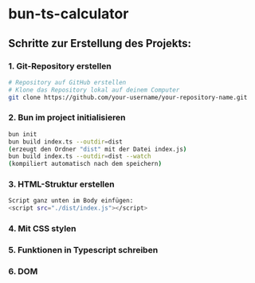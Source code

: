 # bun-ts-calculator

## Schritte zur Erstellung des Projekts:

### 1. Git-Repository erstellen

```bash
# Repository auf GitHub erstellen
# Klone das Repository lokal auf deinem Computer
git clone https://github.com/your-username/your-repository-name.git
```

### 2. Bun im project initialisieren

```bash
bun init
bun build index.ts --outdir=dist
(erzeugt den Ordner "dist" mit der Datei index.js)
bun build index.ts --outdir=dist --watch
(kompiliert automatisch nach dem speichern)
```

### 3. HTML-Struktur erstellen

```bash
Script ganz unten im Body einfügen:
<script src="./dist/index.js"></script>

```

### 4. Mit CSS stylen

### 5. Funktionen in Typescript schreiben

### 6. DOM
